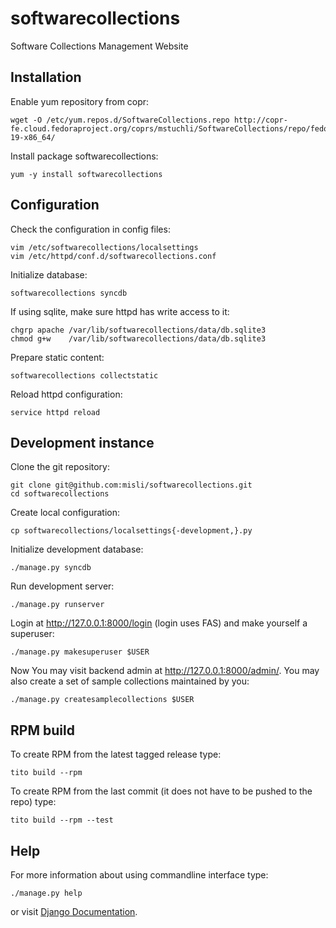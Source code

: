 softwarecollections
===================

Software Collections Management Website

Installation
------------

Enable yum repository from copr:

    wget -O /etc/yum.repos.d/SoftwareCollections.repo http://copr-fe.cloud.fedoraproject.org/coprs/mstuchli/SoftwareCollections/repo/fedora-19-x86_64/

Install package softwarecollections:

    yum -y install softwarecollections


Configuration
-------------

Check the configuration in config files:

    vim /etc/softwarecollections/localsettings
    vim /etc/httpd/conf.d/softwarecollections.conf

Initialize database:

    softwarecollections syncdb

If using sqlite, make sure httpd has write access to it:

    chgrp apache /var/lib/softwarecollections/data/db.sqlite3
    chmod g+w    /var/lib/softwarecollections/data/db.sqlite3

Prepare static content:

    softwarecollections collectstatic

Reload httpd configuration:

    service httpd reload


Development instance
--------------------

Clone the git repository:

    git clone git@github.com:misli/softwarecollections.git
    cd softwarecollections

Create local configuration:

    cp softwarecollections/localsettings{-development,}.py

Initialize development database:

    ./manage.py syncdb

Run development server:

    ./manage.py runserver

Login at http://127.0.0.1:8000/login (login uses FAS) and make yourself a superuser:

    ./manage.py makesuperuser $USER

Now You may visit backend admin at http://127.0.0.1:8000/admin/.
You may also create a set of sample collections maintained by you:

    ./manage.py createsamplecollections $USER


RPM build
---------

To create RPM from the latest tagged release type:

    tito build --rpm

To create RPM from the last commit (it does not have to be pushed to the repo) type:

    tito build --rpm --test


Help
----

For more information about using commandline interface type:

    ./manage.py help

or visit [Django Documentation](https://docs.djangoproject.com/en/1.6/).
